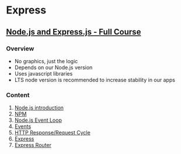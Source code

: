 # Express

## [Node.js and Express.js - Full Course](https://youtu.be/Oe421EPjeBE)

### Overview

-   No graphics, just the logic
-   Depends on our Node.js version
-   Uses javascript libraries
-   LTS node version is recommended to increase stability in our apps

### Content

1. [Node.js introduction](./content/intro.md)
2. [NPM](./content/npm.md)
3. [Node.js Event Loop](./content/event-loop.md)
4. [Events](./content/events.md)
5. [HTTP Response/Request Cycle](./content/http-cycle.md)
6. [Express](./content/express.md)
7. [Express Router](./content/express-router.md)
